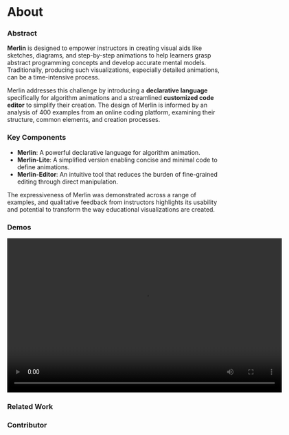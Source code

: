 # About

### Abstract

**Merlin** is designed to empower instructors in creating visual aids like sketches, diagrams, and step-by-step animations to help learners grasp abstract programming concepts and develop accurate mental models. Traditionally, producing such visualizations, especially detailed animations, can be a time-intensive process.

Merlin addresses this challenge by introducing a **declarative language** specifically for algorithm animations and a streamlined **customized code editor** to simplify their creation. The design of Merlin is informed by an analysis of 400 examples from an online coding platform, examining their structure, common elements, and creation processes.

### Key Components

- **Merlin**: A powerful declarative language for algorithm animation.
- **Merlin-Lite**: A simplified version enabling concise and minimal code to define animations.
- **Merlin-Editor**: An intuitive tool that reduces the burden of fine-grained editing through direct manipulation.

The expressiveness of Merlin was demonstrated across a range of examples, and qualitative feedback from instructors highlights its usability and potential to transform the way educational visualizations are created.

### Demos
<video width="640" height="360" controls>
  <source src="demo-merlin-1080.mp4" type="video/mp4">
  Your browser does not support the video tag.
</video>

### Related Work

### Contributor